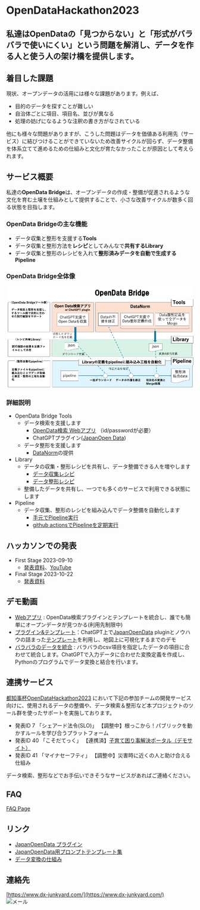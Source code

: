 # OpenDataHackathon2023

## 私達はOpenDataの「見つからない」と「形式がバラバラで使いにくい」という問題を解消し、データを作る人と使う人の架け橋を提供します。

## 着目した課題
現状、オープンデータの活用には様々な課題があります。例えば、
- 目的のデータを探すことが難しい
- 自治体ごとに項目、項目名、並びが異なる
- 処理の妨げになるような注釈の書き方がなされている


他にも様々な問題がありますが、こうした問題はデータを価値ある利用先（サービス）に結びつけることができていないため改善サイクルが回らず、データ整備を体系立てて進めるための仕組みと文化が育たなかったことが原因として考えられます。

## サービス概要
私達の**OpenData Bridge**は、オープンデータの作成・整備が促進されるような文化を育む土壌を仕組みとして提供することで、小さな改善サイクルが数多く回る状態を目指します。

### OpenData Bridgeの主な機能
- データ収集と整形を支援する**Tools**
- データ収集と整形方法を**レシピ**としてみんなで**共有するLibrary**
- データ収集と整形のレシピを入れて**整形済みデータを自動で生成するPipeline**


### OpenData Bridge全体像
![OpenData Bridge全体像](whole_image.png)


### 詳細説明
- OpenData Bridge Tools
  - データ検索を支援します
    - [OpenData検索 Webアプリ](https://opendata-bridge-pro.vercel.app/) （id/passwordが必要）
    - ChatGPTプラグイン([JapanOpen Data](https://github.com/FooQoo/japan-opendata-chatgpt-plugin/blob/develop/docs/usage.md))
  - データ整形を支援します
    - [DataNorm](https://github.com/dx-junkyard/OpenData-Bridge-DataNorm/blob/main/README.md)の提供
- Library
  - データの収集・整形レシピを共有し、データ整備できる人を増やします
    - [データ収集レシピ](https://github.com/dx-junkyard/OpenData-Library/tree/main/resources_configs)
    - [データ整形レシピ](https://github.com/dx-junkyard/OpenData-Library/tree/main/converters)
  - 整備したデータを共有し、一つでも多くのサービスで利用できる状態にします
- Pipeline
  - データ収集、整形のレシピを組み込んでデータ整備を自動化します
    - [手元でPipeline実行](https://github.com/dx-junkyard/OpenData-Bridge-DataNorm#b-pipeline%E3%81%A7%E8%87%AA%E5%8B%95%E5%8C%96)
    - [github actionsでPipelineを定期実行](https://github.com/dx-junkyard/OpenData-Bridge-DataPipeline)


## ハッカソンでの発表
- First Stage 2023-09-10
  - [発表資料](OpenData-Bridge_ODH23_0910.pdf)、[YouTube](https://youtu.be/0QoSDb9AM9o)
- Final Stage 2023-10-22
  - [発表資料](OpenData-Bridge_ODH23_1022.pdf)

## デモ動画
- [Webアプリ](https://youtu.be/JeJejE0zTpw) : OpenData検索プラグインとテンプレートを統合し、誰でも簡単にオープンデータが見つかる(利用先制限中)
- [プラグイン&テンプレート](https://youtu.be/yfqMH_vYTvU)：ChatGPT上で[JapanOpenData](https://github.com/FooQoo/japan-opendata-chatgpt-plugin/blob/develop/docs/usage.md) pluginとノウハウの詰まった[テンプレート](https://github.com/dx-junkyard/OpenDataHackathon2023/tree/main/prompt_template)を利用し、地図上に可視化するまでのデモ
- [バラバラのデータを統合](https://youtu.be/GS9HADN9fh8) : バラバラのcsv項目を指定したデータの項目に合わせて統合します。ChatGPTで入力データに合わせた変換定義を作成し、Pythonのプログラムでデータ変換と結合を行います。

## 連携サービス
[都知事杯OpenDataHackathon2023](https://odhackathon.metro.tokyo.lg.jp/) において下記の参加チームの開発サービス向けに、使用されるデータの整備や、データ検索＆整形など本プロジェクトのツール群を使ったサポートを実施しております。
- 発表ID 7  「シェアード法令(SLO)」 【調整中】根っこから！パブリックを動かすルールを学び合うプラットフォーム
- 発表ID 40 「こそだてっく」  【連携済】[子育て困り事解決ポータル（デモサイト）](https://preview.studio.site/live/V5a7JbynqR)
- 発表ID 41 「マイナセーフティ」 【調整中】災害時に近くの人と助け合える仕組み

データ検索、整形などでお手伝いできそうなサービスがあればご連絡ください。


## FAQ
[FAQ Page](Sep10-2023_FAQ.md)

## リンク
- [JapanOpenData プラグイン](https://github.com/FooQoo/japan-opendata-chatgpt-plugin/blob/develop/docs/usage.md)
- [JapanOpenData用プロンプトテンプレート集](https://github.com/dx-junkyard/OpenDataHackathon2023/tree/main/prompt_template)
- [データ変換の仕組み](https://github.com/dx-junkyard/OpenData-Bridge-DataNorm)

## 連絡先
[https://www.dx-junkyard.com/](https://www.dx-junkyard.com/)  
![メール](em_add.png)
